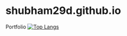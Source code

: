 # shubham29d.github.io
Portfolio
[![Top Langs](https://github-readme-stats.vercel.app/api/top-langs/?username=shubham29d&layout=compact)](https://github.com/shubham29d/github-readme-stats)